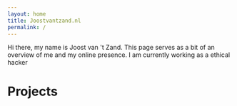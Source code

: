 ```yaml
---
layout: home
title: Joostvantzand.nl
permalink: /
---
```


Hi there, my name is Joost van 't Zand. This page serves as a bit of an overview of me and my online presence.
I am currently working as a ethical hacker

# Projects
